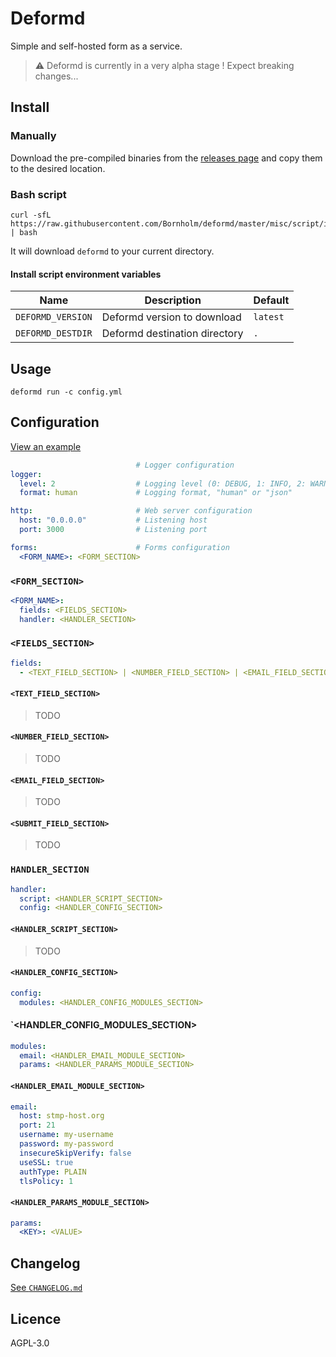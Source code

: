 # Deformd

Simple and self-hosted form as a service.

> ⚠ Deformd is currently in a very alpha stage ! Expect breaking changes...

## Install

### Manually

Download the pre-compiled binaries from the [releases page](https://github.com/Bornholm/deformd/releases) and copy them to the desired location.

### Bash script

```
curl -sfL https://raw.githubusercontent.com/Bornholm/deformd/master/misc/script/install.sh | bash
```

It will download `deformd` to your current directory.

#### Install script environment variables

|Name|Description|Default|
|----|-----------|-------|
|`DEFORMD_VERSION`|Deformd version to download|`latest`|
|`DEFORMD_DESTDIR`|Deformd destination directory|`.`|

## Usage

```
deformd run -c config.yml
```

## Configuration

[View an example](internal/config/testdata/config.yml)

```yaml
                            # Logger configuration
logger: 
  level: 2                  # Logging level (0: DEBUG, 1: INFO, 2: WARN, 3: ERROR, 4: CRITICAL)
  format: human             # Logging format, "human" or "json"

http:                       # Web server configuration
  host: "0.0.0.0"           # Listening host
  port: 3000                # Listening port 

forms:                      # Forms configuration
  <FORM_NAME>: <FORM_SECTION>
```

### `<FORM_SECTION>`

```yaml
<FORM_NAME>:
  fields: <FIELDS_SECTION>
  handler: <HANDLER_SECTION>
```

### `<FIELDS_SECTION>`

```yaml
fields:
  - <TEXT_FIELD_SECTION> | <NUMBER_FIELD_SECTION> | <EMAIL_FIELD_SECTION> | <SUBMIT_FIELD_SECTION>
```

#### `<TEXT_FIELD_SECTION>`

> TODO

#### `<NUMBER_FIELD_SECTION>`

> TODO

#### `<EMAIL_FIELD_SECTION>`

> TODO
#### `<SUBMIT_FIELD_SECTION>`

> TODO

### `HANDLER_SECTION`

```yaml
handler:
  script: <HANDLER_SCRIPT_SECTION>
  config: <HANDLER_CONFIG_SECTION>
```

#### `<HANDLER_SCRIPT_SECTION>`

> TODO

#### `<HANDLER_CONFIG_SECTION>`

```yaml
config:
  modules: <HANDLER_CONFIG_MODULES_SECTION>
```

#### `<HANDLER_CONFIG_MODULES_SECTION>

```yaml
modules:
  email: <HANDLER_EMAIL_MODULE_SECTION>
  params: <HANDLER_PARAMS_MODULE_SECTION>
```

#### `<HANDLER_EMAIL_MODULE_SECTION>`

```yaml
email:
  host: stmp-host.org
  port: 21
  username: my-username
  password: my-password
  insecureSkipVerify: false
  useSSL: true
  authType: PLAIN
  tlsPolicy: 1
```

#### `<HANDLER_PARAMS_MODULE_SECTION>`

```yaml
params:
  <KEY>: <VALUE>
```

## Changelog

[See `CHANGELOG.md`](./CHANGELOG.md)

## Licence

AGPL-3.0
